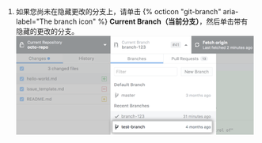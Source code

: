 1. 如果您尚未在隐藏更改的分支上，请单击 {% octicon "git-branch" aria-label="The branch icon" %} **Current Branch（当前分支）**，然后单击带有隐藏的更改的分支。 ![仓库中的分支列表](/assets/images/help/desktop/click-branch-in-drop-down-mac.png)
